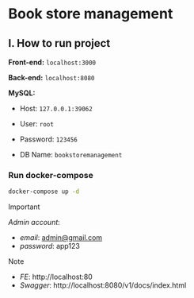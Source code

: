 # Book store management

## I. How to run project

**Front-end:** `localhost:3000`

**Back-end:** `localhost:8080`

**MySQL:**

- Host: `127.0.0.1:39062`

- User: `root`

- Password: `123456`

- DB Name: `bookstoremanagement`

### Run docker-compose

```bash
docker-compose up -d
```

> [!IMPORTANT]
> *Admin account*:
> - *email*: admin@gmail.com
> - *password*: app123

> [!NOTE]
> - *FE*: http://localhost:80
> - *Swagger*: http://localhost:8080/v1/docs/index.html
